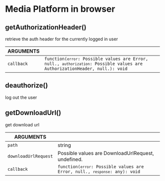 <!-- Generated automatically. Update this documentation by updating the source code. -->

# Media Platform in browser

## getAuthorizationHeader()

retrieve the auth header for the currently logged in user

<div class="method-list">
  <table>
    <thead>
      <tr>
        <th>ARGUMENTS</th>
        <th></th>
      </tr>
    </thead>
    <tbody>
      <tr>
        <td class="param">
          <code>callback</code>
        </td>
        <td>
            <code>function(<code>error</code>: Possible values are Error, null., <code>authorization</code>: Possible values are AuthorizationHeader, null.): void</code>
        </td>
      </tr>
    </tbody>
  </table>
</div>

## deauthorize()

log out the user

## getDownloadUrl()

get download url

<div class="method-list">
  <table>
    <thead>
      <tr>
        <th>ARGUMENTS</th>
        <th></th>
      </tr>
    </thead>
    <tbody>
      <tr>
        <td class="param">
          <code>path</code>
        </td>
        <td>
            <div class="type">string</div>
        </td>
      </tr>
      <tr>
        <td class="param">
          <code>downloadUrlRequest</code>
        </td>
        <td>
            Possible values are DownloadUrlRequest, undefined.
        </td>
      </tr>
      <tr>
        <td class="param">
          <code>callback</code>
        </td>
        <td>
            <code>function(<code>error</code>: Possible values are Error, null., <code>response</code>: any): void</code>
        </td>
      </tr>
    </tbody>
  </table>
</div>
